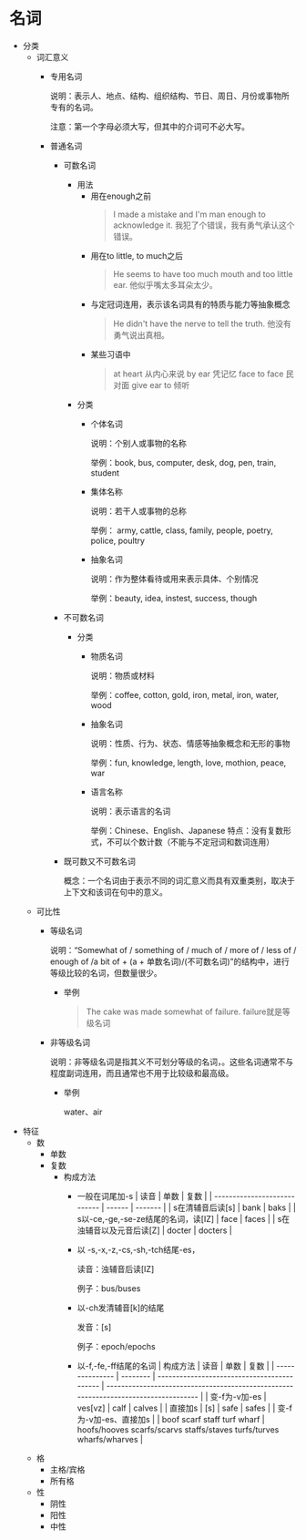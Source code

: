 # 名词

-   分类
    -   词汇意义
        -   专用名词

            说明：表示人、地点、结构、组织结构、节日、周日、月份或事物所专有的名词。

            注意：第一个字母必须大写，但其中的介词可不必大写。
        -   普通名词
            -   可数名词
                -   用法
                    -   用在enough之前
                        > I made a mistake and I'm man enough to acknowledge it.
                        > 我犯了个错误，我有勇气承认这个错误。
                    -   用在to little, to much之后
                        > He seems to have too much mouth and too little ear.
                        > 他似乎嘴太多耳朵太少。
                    -   与定冠词连用，表示该名词具有的特质与能力等抽象概念
                        > He didn't have the nerve to tell the truth.
                        > 他没有勇气说出真相。
                    -   某些习语中
                        > at heart 从内心来说
                        > by ear 凭记忆
                        > face to face 民对面
                        > give ear to 倾听
                -   分类
                    -   个体名词

                        说明：个别人或事物的名称

                        举例：book, bus, computer, desk, dog, pen, train, student
                    -   集体名称

                        说明：若干人或事物的总称

                        举例： army, cattle, class, family, people, poetry, police, poultry
                    -   抽象名词

                        说明：作为整体看待或用来表示具体、个别情况

                        举例：beauty, idea, instest, success, though
            -   不可数名词
                -   分类
                    -   物质名词

                        说明：物质或材料

                        举例：coffee, cotton, gold, iron, metal, iron, water, wood
                    -   抽象名词

                        说明：性质、行为、状态、情感等抽象概念和无形的事物

                        举例：fun, knowledge, length, love, mothion, peace, war
                    -   语言名称

                        说明：表示语言的名词

                        举例：Chinese、English、Japanese
                        特点：没有复数形式，不可以个数计数（不能与不定冠词和数词连用）
            -   既可数又不可数名词

                概念：一个名词由于表示不同的词汇意义而具有双重类别，取决于上下文和该词在句中的意义。
    -   可比性
        -   等级名词

            说明：“Somewhat of / something of / much of / more of / less of / enough of /a bit of + (a + 单数名词)/(不可数名词)”的结构中，进行等级比较的名词，但数量很少。
            -   举例
                > The cake was made somewhat of failure.
                > failure就是等级名词
        -   非等级名词

            说明：非等级名词是指其义不可划分等级的名词，。这些名词通常不与程度副词连用，而且通常也不用于比较级和最高级。
            -   举例

                water、air
-   特征
    -   数
        -   单数
        -   复数
            -   构成方法
                -   一般在词尾加-s
                    | 读音                           | 单数     | 复数      |
                    | ---------------------------- | ------ | ------- |
                    | s在清辅音后读\[s]                  | bank   | baks    |
                    | s以-ce,-ge,-se-ze结尾的名词，读\[IZ] | face   | faces   |
                    | s在浊辅音以及元音后读\[Z]              | docter | docters |
                -   以 -s,-x,-z,-cs,-sh,-tch结尾-es，

                    读音：浊辅音后读\[IZ]

                    例子：bus/buses
                -   以-ch发清辅音\[k]的结尾

                    发音：\[s]

                    例子：epoch/epochs
                -   以-f,-fe,-ff结尾的名词
                    | 构成方法            | 读音       | 单数                                          | 复数                                                                                   |
                    | --------------- | -------- | ------------------------------------------- | ------------------------------------------------------------------------------------ |
                    | 变-f为-v加-es      | ves\[vz] | calf                                        | calves                                                                               |
                    | 直接加s            | \[s]     | safe                                        | safes                                                                                |
                    | 变-f为-v加-es、直接加s |          | boof&#xA;scarf&#xA;staff&#xA;turf&#xA;wharf | hoofs/hooves&#xA;scarfs/scarvs&#xA;staffs/staves&#xA;turfs/turves&#xA;wharfs/wharves |
    -   格
        -   主格/宾格
        -   所有格
    -   性
        -   阴性
        -   阳性
        -   中性
